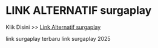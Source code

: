 # LINK ALTERNATIF surgaplay

Klik Disini >> <a href="https://linksto.pages.dev/">Link Alternatif surgaplay </a>

link surgaplay terbaru
link surgaplay 2025